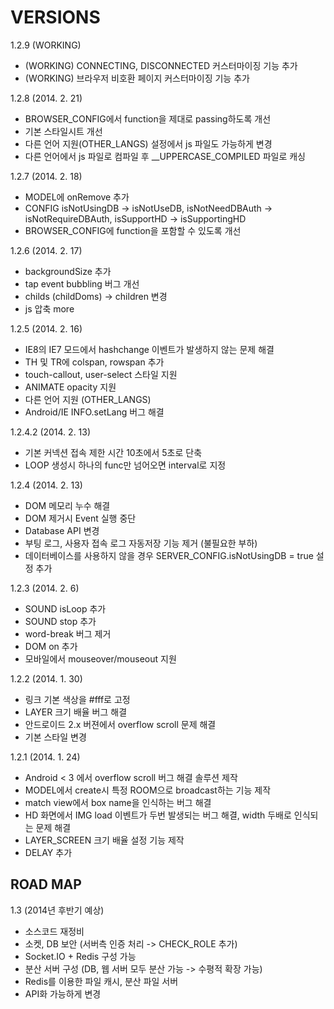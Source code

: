 VERSIONS
========
1.2.9 (WORKING)
- (WORKING) CONNECTING, DISCONNECTED 커스터마이징 기능 추가
- (WORKING) 브라우저 비호환 페이지 커스터마이징 기능 추가

1.2.8 (2014. 2. 21)
- BROWSER_CONFIG에서 function을 제대로 passing하도록 개선
- 기본 스타일시트 개선
- 다른 언어 지원(OTHER_LANGS) 설정에서 js 파일도 가능하게 변경
- 다른 언어에서 js 파일로 컴파일 후 __UPPERCASE_COMPILED 파일로 캐싱

1.2.7 (2014. 2. 18)
- MODEL에 onRemove 추가
- CONFIG isNotUsingDB -> isNotUseDB, isNotNeedDBAuth -> isNotRequireDBAuth, isSupportHD -> isSupportingHD
- BROWSER_CONFIG에 function을 포함할 수 있도록 개선

1.2.6 (2014. 2. 17)
- backgroundSize 추가
- tap event bubbling 버그 개선 
- childs (childDoms) -> children 변경
- js 압축 more

1.2.5 (2014. 2. 16)
- IE8의 IE7 모드에서 hashchange 이벤트가 발생하지 않는 문제 해결
- TH 및 TR에 colspan, rowspan 추가
- touch-callout, user-select 스타일 지원
- ANIMATE opacity 지원
- 다른 언어 지원 (OTHER_LANGS)
- Android/IE INFO.setLang 버그 해결

1.2.4.2 (2014. 2. 13)
- 기본 커넥션 접속 제한 시간 10초에서 5초로 단축
- LOOP 생성시 하나의 func만 넘어오면 interval로 지정

1.2.4 (2014. 2. 13)
- DOM 메모리 누수 해결
- DOM 제거시 Event 실행 중단
- Database API 변경
- 부팅 로그, 사용자 접속 로그 자동저장 기능 제거 (불필요한 부하)
- 데이터베이스를 사용하지 않을 경우 SERVER_CONFIG.isNotUsingDB = true 설정 추가

1.2.3 (2014. 2. 6)
- SOUND isLoop 추가
- SOUND stop 추가
- word-break 버그 제거
- DOM on 추가
- 모바일에서 mouseover/mouseout 지원

1.2.2 (2014. 1. 30)
- 링크 기본 색상을 #fff로 고정
- LAYER 크기 배율 버그 해결
- 안드로이드 2.x 버젼에서 overflow scroll 문제 해결
- 기본 스타일 변경

1.2.1 (2014. 1. 24)
- Android < 3 에서 overflow scroll 버그 해결 솔루션 제작
- MODEL에서 create시 특정 ROOM으로 broadcast하는 기능 제작
- match view에서 box name을 인식하는 버그 해결
- HD 화면에서 IMG load 이벤트가 두번 발생되는 버그 해결, width 두배로 인식되는 문제 해결
- LAYER_SCREEN 크기 배율 설정 기능 제작 
- DELAY 추가

ROAD MAP
--------
1.3 (2014년 후반기 예상)
- 소스코드 재정비
- 소켓, DB 보안 (서버측 인증 처리 -> CHECK_ROLE 추가)
- Socket.IO + Redis 구성 가능
- 분산 서버 구성 (DB, 웹 서버 모두 분산 가능 -> 수평적 확장 가능)
- Redis를 이용한 파일 캐시, 분산 파일 서버
- API화 가능하게 변경
